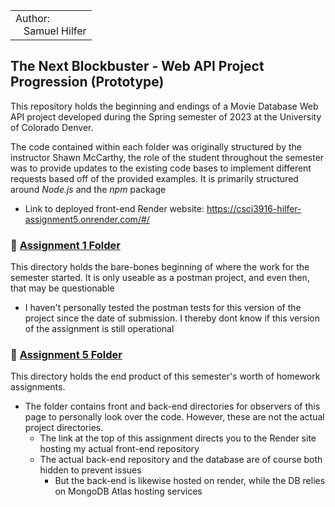 
<table>
  <tr>
    <td>Author:<br>
      &nbsp;&nbsp;&nbsp;Samuel Hilfer</td>
  </tr>
</table>

## The Next Blockbuster - Web API Project Progression (Prototype)

This repository holds the beginning and endings of a Movie Database Web API project developed during the Spring semester of 2023 at the University of Colorado Denver.

The code contained within each folder was originally structured by the instructor Shawn McCarthy, the role of the student throughout the semester was to provide updates to the existing code bases to implement different requests based off of the provided examples. It is primarily structured around *Node.js* and the *npm* package

- Link to deployed front-end Render website: https://csci3916-hilfer-assignment5.onrender.com/#/

### 📂 [Assignment 1 Folder](https://github.com/GrowingPaigns/Web-API-Project-Progression/tree/main/Assignment%201)

This directory holds the bare-bones beginning of where the work for the semester started. It is only useable as a postman project, and even then, that may be questionable 
- I haven't personally tested the postman tests for this version of the project since the date of submission. I thereby dont know if this version of the assignment is still operational

### 📂 [Assignment 5 Folder](https://github.com/GrowingPaigns/Web-API-Project-Progression/tree/main/Assignment%205) 

This directory holds the end product of this semester's worth of homework assignments.
- The folder contains front and back-end directories for observers of this page to personally look over the code. However, these are not the actual project directories.
    - The link at the top of this assignment directs you to the Render site hosting my actual front-end repository 
    - The actual back-end repository and the database are of course both hidden to prevent issues
        - But the back-end is likewise hosted on render, while the DB relies on MongoDB Atlas hosting services
